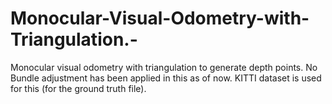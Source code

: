 # Monocular-Visual-Odometry-with-Triangulation.-
Monocular visual odometry with triangulation to generate depth points. No Bundle adjustment has been applied in this as of now. 
KITTI dataset is used for this (for the ground truth file).

